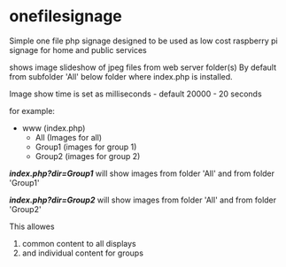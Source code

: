 # onefilesignage
Simple one file php signage
designed to be used as low cost raspberry pi signage for home and public services

shows image slideshow of jpeg files from web server folder(s)
By default from subfolder 'All' below folder where index.php is installed.

Image show time is set as milliseconds - default 20000 - 20 seconds

for example:

- www (index.php)
  - All (Images for all)
  - Group1 (images for group 1)
  - Group2 (images for group 2)


**_index.php?dir=Group1_** will show images from folder 'All' and from folder 'Group1'

**_index.php?dir=Group2_** will show images from folder 'All' and from folder 'Group2'

This allowes
1) common content to all displays
2) and individual content for groups
